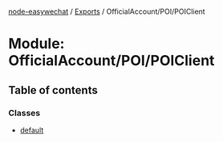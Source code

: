 [node-easywechat](../README.md) / [Exports](../modules.md) / OfficialAccount/POI/POIClient

# Module: OfficialAccount/POI/POIClient

## Table of contents

### Classes

- [default](../classes/OfficialAccount_POI_POIClient.default.md)
